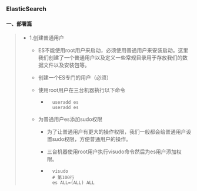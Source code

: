 ### ElasticSearch

#### 一、部署篇

>+ 1.创建普通用户
>
>	+ ES不能使用root用户来启动，必须使用普通用户来安装启动。这里我们创建了一个普通用户以及定义一些常规目录用于存放我们的数据文件以及安装包等。
>
>	+ 创建一个ES专门的用户（必须）
>
>	+ 使用root用户在三台机器执行以下命令
>
>		+ ```
>			useradd es
>			useradd es
>			```
>
>	+ 为普通用户es添加sudo权限
>
>		+ 为了让普通用户有更大的操作权限，我们一般都会给普通用户设置sudo权限，方便普通用户的操作。
>
>		+ 三台机器使用root用户执行visudo命令然后为es用户添加权限。
>
>		+ ```
>			visudo
>			# 第100行
>			es ALL=(ALL) ALL
>			```

